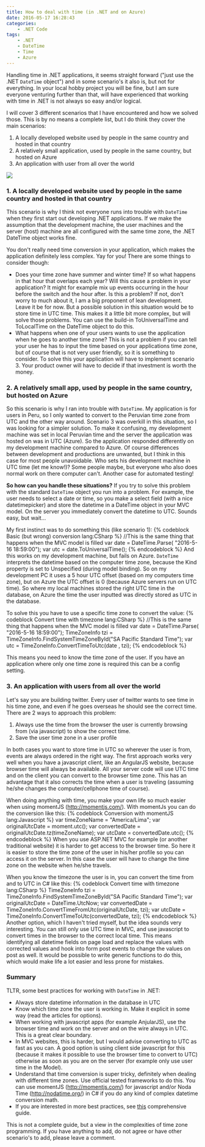 ```yaml
---
title: How to deal with time (in .NET and on Azure)
date: 2016-05-17 16:28:43
categories: 
    - .NET Code
tags:
    - .NET
    - DateTime
    - Time
    - Azure
---
```

Handling time in .NET applications, it seems straight forward ("just use the .NET `DateTime` object") and in some scenario's it also is, but not for everything. In your local hobby project you will be fine, but I am sure everyone venturing further than that, will have experienced that working with time in .NET is not always so easy and/or logical.  

I will cover 3 different scenarios that I have encountered and how we solved those. This is by no means a complete list, but I do think they cover the main scenarios:
1.  A locally developed website used by people in the same country and hosted in that country
2.  A relatively small application, used by people in the same country, but hosted on Azure
3.  An application with user from all over the world

![](clock-407101_1280.jpg)

### 1. A locally developed website used by people in the same country and hosted in that country
This scenario is why I think not everyone runs into trouble with `DateTime` when they first start out developing .NET applications. If we make the assumption that the development machine, the user machines and the server (host) machine are all configured with the same time zone, the .NET DateTime object works fine.

You don't really need time conversion in your application, which makes the application definitely less complex. Yay for you! There are some things to consider though:
*   Does your time zone have summer and winter time? If so what happens in that hour that overlaps each year? Will this cause a problem in your application? It might for example mix up events occurring in the hour before the switch and the hour after. Is this a problem? If not, don't worry to much about it, I am a big proponent of lean development. Leave it be for now. But a possible solution in this situation would be to store time in UTC time. This makes it a little bit more complex, but will solve those problems. You can use the build-in ToUniversalTime and ToLocalTime on the DateTime object to do this.
*   What happens when one of your users wants to use the application when he goes to another time zone? This is not a problem if you can tell your user he has to input the time based on your applications time zone, but of course that is not very user friendly, so it is something to consider. To solve this your application will have to implement scenario 3. Your product owner will have to decide if that investment is worth the money.


### 2. A relatively small app, used by people in the same country, but hosted on Azure
So this scenario is why I ran into trouble with `DateTime`. My application is for users in Peru, so I only wanted to convert to the Peruvian time zone from UTC and the other way around. Scenario 3 was overkill in this situation, so I was looking for a simpler solution. To make it confusing, my development machine was set in local Peruvian time and the server the application was hosted on was in UTC (Azure). So the application responded differently on my development machine compared to Azure. Of course differences between development and productions are unwanted, but I think in this case for most people unavoidable. Who sets his development machine in UTC time (let me know!)? Some people maybe, but everyone who also does normal work on there computer can't. Another case for automated testing!

**So how can you handle these situations?**
If you try to solve this problem with the standard `DateTime` object you run into a problem. For example, the user needs to select a date or time, so you make a select field (with a nice datetimepicker) and store the datetime in a DateTime object in your MVC model. On the server you immediately convert the datetime to UTC. Sounds easy, but wait...

My first instinct was to do something this (like scenario 1):
{% codeblock Basic (but wrong) conversion lang:CSharp %}
    //This is the same thing that happens when the MVC model is filled
    var date = DateTime.Parse( "2016-5-16 18:59:00"); 
    var utc = date.ToUniversalTime();
{% endcodeblock %}
And this works on my development machine, but fails on Azure. `DateTime` interprets the datetime based on the computer time zone, because the Kind property is set to Unspecified (during model binding). So on my development PC it uses a 5 hour UTC offset (based on my computers time zone), but on Azure the UTC offset is 0 (because Azure servers run on UTC time). So where my local machines stored the right UTC time in the database, on Azure the time the user inputted was directly stored as UTC in the database.

To solve this you have to use a specific time zone to convert the value:
{% codeblock Convert time with timezone lang:CSharp %}
    //This is the same thing that happens when the MVC model is filled
    var date = DateTime.Parse( "2016-5-16 18:59:00"); 
    TimeZoneInfo tzi = TimeZoneInfo.FindSystemTimeZoneById("SA Pacific Standard Time");
    var utc = TimeZoneInfo.ConvertTimeToUtc(date , tzi);
{% endcodeblock %}

This means you need to know the time zone of the user. If you have an application where only one time zone is required this can be a config setting.

### 3. An application with users from all over the world
Let's say you are building twitter. Every user of twitter wants to see time in his time zone, and even if he goes overseas he should see the correct time. There are 2 ways to approach this problem: 

1.  Always use the time from the browser the user is currently browsing from (via javascript) to show the correct time.
2.  Save the user time zone in a user profile


In both cases you want to store time in UTC so wherever the user is from, events are always ordered in the right way. The first approach works very well when you have a javascript client, like an AngularJS website, because browser time will always be available. All your server code will use UTC time and on the client you can convert to the browser time zone. This has an advantage that it also corrects the time when a user is traveling (assuming he/she changes the computer/cellphone time of course). 

When doing anything with time, you make your own life so much easier when using momentJS (http://momentjs.com/). With momentJs you can do the conversion like this:
{% codeblock Conversion with momentJS lang:Javascript %}
    var timeZoneName = "America/Lima";
    var originalUtcDate = moment.utc();
    var convertedDate = originalUtcDate.tz(timeZoneName);
    var utcDate = convertedDate.utc();
{% endcodeblock %}
When you use ASP.NET MVC for example (or another traditional website) it is harder to get access to the browser time. So here it is easier to store the time zone of the user in his/her profile so you can access it on the server. In this case the user will have to change the time zone on the website when he/she travels. 

When you know the timezone the user is in, you can convert the time from and to UTC in C# like this:
{% codeblock Convert time with timezone lang:CSharp %}
    TimeZoneInfo tzi = TimeZoneInfo.FindSystemTimeZoneById("SA Pacific Standard Time");
    var originalUtcDate = DateTime.UtcNow;
    var convertedDate = TimeZoneInfo.ConvertTimeFromUtc(originalUtcDate, tzi);
    var utcDate = TimeZoneInfo.ConvertTimeToUtc(convertedDate, tzi);
{% endcodeblock %}
Another option, which I haven't tried myself, but the idea sounds very interesting. You can still only use UTC time in MVC, and use javascript to convert times in the browser to the correct local time. This means identifying all datetime fields on page load and replace the values with corrected values and hook into form post events to change the values on post as well. It would be possible to write generic functions to do this, which would make life a lot easier and less prone for mistakes. 

### Summary
TLTR, some best practices for working with `DateTime` in .NET:
*   Always store datetime information in the database in UTC
*   Know which time zone the user is working in. Make it explicit in some way (read the articles for options).
*   When working with javascript apps (for example AnjularJS), use the browser time and work on the server and on the wire always in UTC. This is a great clear boundary.
*   In MVC websites, this is harder, but I would advise converting to UTC as fast as you can. A good option is using client side javascript for this (because it makes it possible to use the browser time to convert to UTC) otherwise as soon as you are on the server (for example only use user time in the Model).
*   Understand that time conversion is super tricky, definitely when dealing with different time zones. Use official tested frameworks to do this. You can use momentJS (http://momentjs.com/) for javascript and/or Noda Time (http://nodatime.org/) in C# if you do any kind of complex datetime conversion math.
*   If you are interested in more best practices, see [this](https://msdn.microsoft.com/en-us/library/ms973825.aspx) comprehensive guide.

This is not a complete guide, but a view in the complexities of time zone programming. If you have anything to add, do not agree or have other scenario's to add, please leave a comment.
<style type="text/css">.article-entry li{ margin-left: 2.2em; list-style-position: outside; }</style>